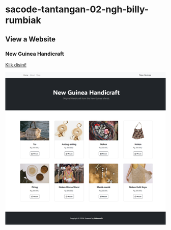 # sacode-tantangan-02-ngh-billy-rumbiak

## View a Website

<h3>New Guinea Handicraft</h2>

<a href="https://billyrumbiak.github.io/sacode-tantangan-02-ngh-billy-rumbiak/">Klik disini!</a>

<img src="assets/images/website.png">
